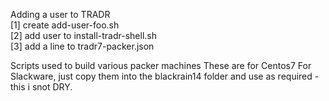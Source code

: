 

Adding a user to TRADR  
[1] create add-user-foo.sh  
[2] add user to install-tradr-shell.sh  
[3] add a line to tradr7-packer.json  

Scripts used to build various packer machines
These are for Centos7
For Slackware, just copy them into the blackrain14 folder and use as required - this i snot DRY.
